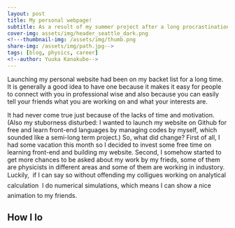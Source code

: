 ```yaml
---
layout: post
title: My personal webpage!
subtitle: As a result of my summer project after a long procrastination
cover-img: assets/img/header_seattle_dark.png
<!---thumbnail-img: /assets/img/thumb.png
share-img: /assets/img/path.jpg-->
tags: [blog, physics, career]
<!--author: Yuuka Kanakubo-->
---
```


Launching my personal website had been on my backet list for a long time.
It is generally a good idea to have one because it makes it easy for people to connect with you in professional wise and also
because you can easily tell your friends what you are working on and what your interests are. 

It had never come true just because of the lacks of time and motivation.
(Also my stuborness disturbed: I wanted to launch my website on Github for free and learn front-end languages by managing codes by myself, which sounded like a semi-long term project.)
So, what did change? First of all, I had some vacation this month so I decided to invest some free time on learning front-end and building my website. Second, I somehow started to get more chances to be asked about my work by my frieds, some of them are physicists in different areas and some of them are working in industory.
Luckily, &#150; if I can say so without offending my colligues working on analytical calculation &#150; I do numerical simulations, which means I can show a nice animation to my friends.
 




## How I lo
